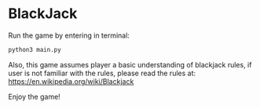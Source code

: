 # BlackJack

Run the game by entering in terminal:
```bash
python3 main.py
```

Also, this game assumes player a basic understanding of blackjack rules, 
if user is not familiar with the rules, please read the rules at:
https://en.wikipedia.org/wiki/Blackjack

Enjoy the game!